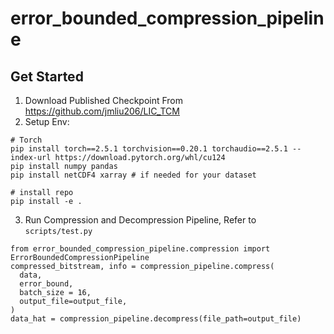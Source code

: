 # error_bounded_compression_pipeline

## Get Started
1. Download Published Checkpoint From https://github.com/jmliu206/LIC_TCM
2. Setup Env:

```
# Torch
pip install torch==2.5.1 torchvision==0.20.1 torchaudio==2.5.1 --index-url https://download.pytorch.org/whl/cu124
pip install numpy pandas
pip install netCDF4 xarray # if needed for your dataset

# install repo
pip install -e .
```

3.  Run Compression and Decompression Pipeline, Refer to `scripts/test.py`
```
from error_bounded_compression_pipeline.compression import ErrorBoundedCompressionPipeline
compressed_bitstream, info = compression_pipeline.compress(
  data, 
  error_bound, 
  batch_size = 16,
  output_file=output_file,
)
data_hat = compression_pipeline.decompress(file_path=output_file)
```